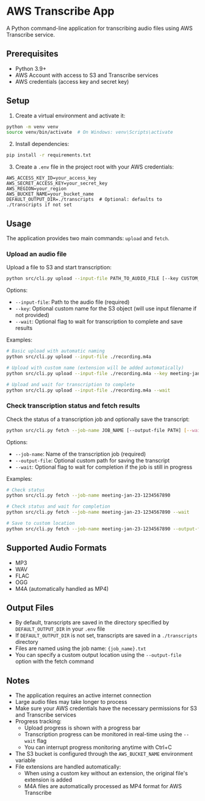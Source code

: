 # AWS Transcribe App

A Python command-line application for transcribing audio files using AWS Transcribe service.

## Prerequisites

- Python 3.9+
- AWS Account with access to S3 and Transcribe services
- AWS credentials (access key and secret key)

## Setup

1. Create a virtual environment and activate it:

```bash
python -m venv venv
source venv/bin/activate  # On Windows: venv\Scripts\activate
```

2. Install dependencies:

```bash
pip install -r requirements.txt
```

3. Create a `.env` file in the project root with your AWS credentials:

```
AWS_ACCESS_KEY_ID=your_access_key
AWS_SECRET_ACCESS_KEY=your_secret_key
AWS_REGION=your_region
AWS_BUCKET_NAME=your_bucket_name
DEFAULT_OUTPUT_DIR=./transcripts  # Optional: defaults to ./transcripts if not set
```

## Usage

The application provides two main commands: `upload` and `fetch`.

### Upload an audio file

Upload a file to S3 and start transcription:

```bash
python src/cli.py upload --input-file PATH_TO_AUDIO_FILE [--key CUSTOM_NAME] [--wait]
```

Options:

- `--input-file`: Path to the audio file (required)
- `--key`: Optional custom name for the S3 object (will use input filename if not provided)
- `--wait`: Optional flag to wait for transcription to complete and save results

Examples:

```bash
# Basic upload with automatic naming
python src/cli.py upload --input-file ./recording.m4a

# Upload with custom name (extension will be added automatically)
python src/cli.py upload --input-file ./recording.m4a --key meeting-jan-23

# Upload and wait for transcription to complete
python src/cli.py upload --input-file ./recording.m4a --wait
```

### Check transcription status and fetch results

Check the status of a transcription job and optionally save the transcript:

```bash
python src/cli.py fetch --job-name JOB_NAME [--output-file PATH] [--wait]
```

Options:

- `--job-name`: Name of the transcription job (required)
- `--output-file`: Optional custom path for saving the transcript
- `--wait`: Optional flag to wait for completion if the job is still in progress

Examples:

```bash
# Check status
python src/cli.py fetch --job-name meeting-jan-23-1234567890

# Check status and wait for completion
python src/cli.py fetch --job-name meeting-jan-23-1234567890 --wait

# Save to custom location
python src/cli.py fetch --job-name meeting-jan-23-1234567890 --output-file ./my-transcripts/meeting.txt
```

## Supported Audio Formats

- MP3
- WAV
- FLAC
- OGG
- M4A (automatically handled as MP4)

## Output Files

- By default, transcripts are saved in the directory specified by `DEFAULT_OUTPUT_DIR` in your `.env` file
- If `DEFAULT_OUTPUT_DIR` is not set, transcripts are saved in a `./transcripts` directory
- Files are named using the job name: `{job_name}.txt`
- You can specify a custom output location using the `--output-file` option with the fetch command

## Notes

- The application requires an active internet connection
- Large audio files may take longer to process
- Make sure your AWS credentials have the necessary permissions for S3 and Transcribe services
- Progress tracking:
  - Upload progress is shown with a progress bar
  - Transcription progress can be monitored in real-time using the `--wait` flag
  - You can interrupt progress monitoring anytime with Ctrl+C
- The S3 bucket is configured through the `AWS_BUCKET_NAME` environment variable
- File extensions are handled automatically:
  - When using a custom key without an extension, the original file's extension is added
  - M4A files are automatically processed as MP4 format for AWS Transcribe
